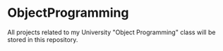 # ObjectProgramming
All projects related to my University "Object Programming" class will be stored in this repository.
